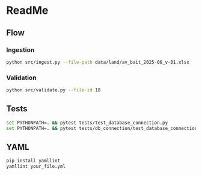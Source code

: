 # ReadMe

## Flow
### Ingestion
```bash
python src/ingest.py --file-path data/land/av_bait_2025-06_v-01.xlsx
```
### Validation
```bash
python src/validate.py --file-id 18
```
## Tests
```bash
set PYTHONPATH=. && pytest tests/test_database_connection.py
set PYTHONPATH=. && pytest tests/db_connection/test_database_connection.py
```

## YAML
```bash
pip install yamllint
yamllint your_file.yml
```